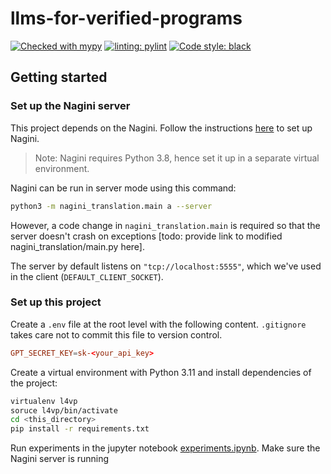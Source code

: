 # llms-for-verified-programs
[![Checked with mypy](https://www.mypy-lang.org/static/mypy_badge.svg)](https://mypy-lang.org/)
[![linting: pylint](https://img.shields.io/badge/linting-pylint-yellowgreen)](https://github.com/pylint-dev/pylint)
[![Code style: black](https://img.shields.io/badge/code%20style-black-000000.svg)](https://github.com/psf/black)

## Getting started

### Set up the Nagini server
This project depends on the Nagini. Follow the instructions [here](https://github.com/marcoeilers/nagini) to set up Nagini. 
> Note: Nagini requires Python 3.8, hence set it up in a separate virtual environment.

Nagini can be run in server mode using this command:
```bash
python3 -m nagini_translation.main a --server
```
However, a code change in `nagini_translation.main` is required so that the server doesn't crash on exceptions [todo: provide link to modified nagini_translation/main.py here].

The server by default listens on `"tcp://localhost:5555"`, which we've used in the client (`DEFAULT_CLIENT_SOCKET`).

### Set up this project
Create a `.env` file at the root level with the following content. `.gitignore` takes care not to commit this file to version control.
```conf
GPT_SECRET_KEY=sk-<your_api_key>
```
Create a virtual environment with Python 3.11 and install dependencies of the project:
```bash
virtualenv l4vp
soruce l4vp/bin/activate
cd <this_directory>
pip install -r requirements.txt
```

Run experiments in the jupyter notebook [experiments.ipynb](experiments.ipynb). Make sure the Nagini server is running